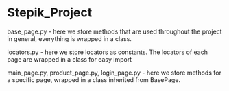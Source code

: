 # Stepik_Project



base_page.py - here we store methods that are used throughout the project in general, everything is wrapped in a class.

locators.py - here we store locators as constants. The locators of each page are wrapped in a class for easy import

main_page.py, product_page.py, login_page.py - here we store methods for a specific page,
wrapped in a class inherited from BasePage.
